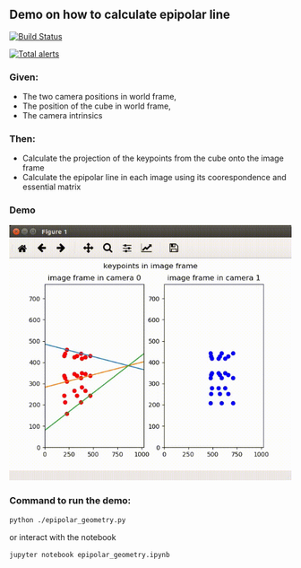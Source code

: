 ## Demo on how to calculate epipolar line
[![Build Status](https://travis-ci.com/xeonqq/epipolar_geometry.svg?branch=master)](https://travis-ci.com/xeonqq/epipolar_geometry)

[![Total alerts](https://img.shields.io/lgtm/alerts/g/xeonqq/multiple_view_geometry.svg?logo=lgtm&logoWidth=18)](https://lgtm.com/projects/g/xeonqq/multiple_view_geometry/alerts/)

### Given: 
* The two camera positions in world frame, 
* The position of the cube in world frame, 
* The camera intrinsics

### Then:
* Calculate the projection of the keypoints from the cube onto the image frame
* Calculate the epipolar line in each image using its coorespondence and essential matrix

### Demo
![](imgs/epipolar_line.gif)

### Command to run the demo:
```bash
python ./epipolar_geometry.py
```
or interact with the notebook
```bash
jupyter notebook epipolar_geometry.ipynb
```
